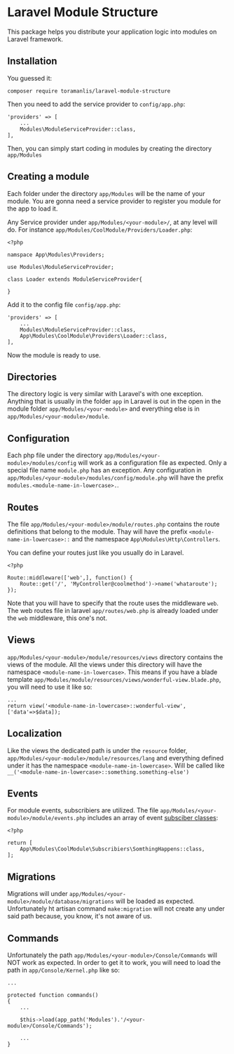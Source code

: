 Laravel Module Structure
========================
 
This package helps you distribute your application logic into modules on Laravel framework.
 
 
Installation
-----------

You guessed it:
 
    composer require toramanlis/laravel-module-structure

Then you need to add the service provider to `config/app.php`:

    'providers' => [
        ...
        Modules\ModuleServiceProvider::class,
    ],

Then, you can simply start coding in modules by creating the directory `app/Modules`


Creating a module
-----------------

Each folder under the directory `app/Modules` will be the name of your module. You are gonna need a service provider to register you module for the app to load it.

Any Service provider under `app/Modules/<your-module>/`, at any level will do. For instance `app/Modules/CoolModule/Providers/Loader.php`:

    <?php
    
    namspace App\Modules\Providers;
    
    use Modules\ModuleServiceProvider;
    
    class Loader extends ModuleServiceProvider{
        
    }

Add it to the config file `config/app.php`:

    'providers' => [
        ...
        Modules\ModuleServiceProvider::class,
        App\Modules\CoolModule\Providers\Loader::class,
    ],

Now the module is ready to use.

Directories
-----------

The directory logic is very similar with Laravel's with one exception. Anything that is usually in the folder `app` in Laravel is out in the open in the module folder `app/Modules/<your-module>` and everything else is in `app/Modules/<your-module>/module`.

Configuration
-------------

Each php file under the directory `app/Modules/<your-module>/modules/config` will work as a configuration file as expected. Only a special file name `module.php` has an exception. Any configuration in `app/Modules/<your-module>/modules/config/module.php` will have the prefix `modules.<module-name-in-lowercase>.`.

Routes
-------

The file `app/Modules/<your-module>/module/routes.php` contains the route definitions that belong to the module. Thay will have the prefix `<module-name-in-lowercase>::` and the namespace `App\Modules\Http\Controllers`.

You can define your routes just like you usually do in Laravel.

    <?php

    Route::middleware(['web',], function() {
        Route::get('/', 'MyController@coolmethod')->name('whataroute');
    });

Note that you will have to specify that the route uses the middleware `web`. The web routes file in laravel `app/routes/web.php` is already loaded under the `web` middleware, this one's not.


Views
-----

`app/Modules/<your-module>/module/resources/views` directory contains the views of the module. All the views under this directory will have the namespace `<module-name-in-lowercase>`. This means if you have a blade template `app/Modules/module/resources/views/wonderful-view.blade.php`, you will need to use it like so:

    ...
    return view('<module-name-in-lowercase>::wonderful-view',['data'=>$data]);
    
Localization
------------

Like the views the dedicated path is under the `resource` folder, `app/Modules/<your-module>/module/resources/lang` and everything defined under it has the namespace  `<module-name-in-lowercase>`. Will be called like `__('<module-name-in-lowercase>::something.something-else')`

Events
------

For module events, subscribiers are utilized. The file `app/Modules/<your-module>/module/events.php` includes an array of event [subsciber classes](https://laravel.com/docs/master/events#event-subscribers):

    <?php
    
    return [
        App\Modules\CoolModule\Subscribiers\SomthingHappens::class,
    ];


Migrations
----------

Migrations will under `app/Modules/<your-module>/module/database/migrations` will be loaded as expected. Unfortunately ht artisan command `make:migration` will not create any under said path because, you know, it's not aware of us.

Commands
--------

Unfortunately the path `app/Modules/<your-module>/Console/Commands` will NOT work as expected. In order to get it to work, you will need to load the path in `app/Console/Kernel.php` like so:

    ...
    
    protected function commands()
    {
        ...
        
        $this->load(app_path('Modules').'/<your-module>/Console/Commands');
        
        ...
    }
